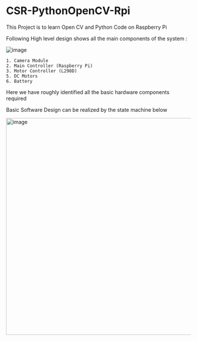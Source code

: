 # CSR-PythonOpenCV-Rpi
This Project is to learn Open CV and Python Code on Raspberry Pi

Following High level design shows all the main components of the system :

![image](https://user-images.githubusercontent.com/39213721/166169860-8ffdf3e1-18f4-44a6-9e8e-621e91bdc721.png)

	1. Camera Module
	2. Main Controller (Raspberry Pi)
	3. Motor Controller (L298D)
	5. DC Motors
	6. Battery
	
Here we have roughly identified all the basic hardware components required

Basic Software Design can be realized by the state machine below

<img width="590" alt="image" src="https://user-images.githubusercontent.com/39213721/166178436-fd25b11e-3950-4890-9ae5-f6d884d15fe5.png">

